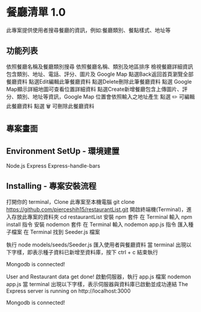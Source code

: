 # 餐廳清單 1.0

此專案提供使用者搜尋餐廳的資訊，例如:餐廳類別、餐點樣式、地址等

## 功能列表
依照餐廳名稱及餐廳類別搜尋
依照餐廳名稱、類別及地區排序
檢視餐廳詳細資訊包含類別、地址、電話、評分、圖片及 Google Map
點選Back返回首頁瀏覽全部餐廳資料
點選Edit編輯此筆餐廳資料
點選Delete刪除此筆餐廳資料
點選 Google Map顯示詳細地圖可查看位置詳細資料
點選Create新增餐廳包含上傳圖片、評分、類別、地址等資訊，Google Map 位置會依照輸入之地址產生
點選 ✏️ 可編輯此餐廳資料
點選 🗑️ 可刪除此餐廳資料

## 專案畫面

## Environment SetUp - 環境建置
Node.js
Express
Express-handle-bars

## Installing - 專案安裝流程
打開你的 terminal，Clone 此專案至本機電腦
git clone https://github.com/pierceshih15/restaurantList.git
開啟終端機(Terminal)，進入存放此專案的資料夾
cd restaurantList
安裝 npm 套件
在 Terminal 輸入 npm install 指令
安裝 nodemon 套件
在 Terminal 輸入 nodemon app.js 指令
匯入種子檔案
在 Terminal 找到 Seeder.js 檔案

執行 node models/seeds/Seeder.js 匯入使用者與餐廳資料
當 terminal 出現以下字樣，即表示種子資料已新增至資料庫，按下 ctrl + c 結束執行

Mongodb is connected!

User and Restaurant data get done!
啟動伺服器，執行 app.js 檔案
nodemon app.js
當 terminal 出現以下字樣，表示伺服器與資料庫已啟動並成功連結
The Express server is running on http://localhost:3000

Mongodb is connected!